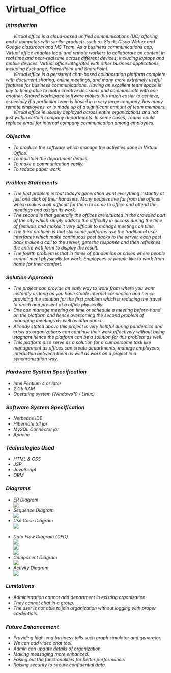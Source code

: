 # Virtual_Office

<i>
  <h3>Introduction</h3>
  <p> &nbsp &nbsp &nbsp
    Virtual office is a cloud-based unified communications (UC) offering, and it competes with similar products such as Slack, Cisco Webex and Google classroom and MS Team. As a business communications app, Virtual office enables local and remote workers to collaborate on content in real time and near-real time across different devices, including laptops and mobile devices. Virtual office integrates with other business applications, including Exchange, PowerPoint and SharePoint.
    <br> &nbsp &nbsp &nbsp
Virtual office is a persistent chat-based collaboration platform complete with document sharing, online meetings, and many more extremely useful features for business communications. Having an excellent team space is key to being able to make creative decisions and communicate with one another. Shared workspace software makes this much easier to achieve, especially if a particular team is based in a very large company, has many remote employees, or is made up of a significant amount of team members. 
    <br> &nbsp &nbsp &nbsp
Virtual office is usually deployed across entire organizations and not just within certain company departments. In some cases, Teams could replace email for internal company communication among employees. 
 </p>
  <h3> Objective</h3>
  <ul>
    <li>To produce the software which manage the activities done in Virtual Office.</li>
    <li>To maintain the department details.</li>
    <li>To make a communication easily.</li>
    <li>To reduce paper work.</li>
  </ul>
  <h3>Problem Statements</h3>
    <ul>
      <li>The first problem is that today’s generation want everything instantly at just one click of their handsets. Many peoples live far from the offices which makes a bit difficult for them to come to office and attend the meetings and assign its work.</li>
      <li>The second is that generally the offices are situated in the crowded part of the city which simply adds to the difficulty in access during the time of festivals and makes it very difficult to manage meetings on time.</li>
      <li>The third problem is that still some platforms use the traditional user interfaces which make continuous post backs to the server, each post back makes a call to the server, gets the response and then refreshes the entire web form to display the result.</li>
      <li>The fourth problem is that in times of pandemics or crises where people cannot meet physically for work. Employees or people like to work from home for their comfort.</li>
  </ul>
   <h3>Solution Approach</h3>
    <ul>
      <li>The project can provide an easy way to work from where you want instantly as long as you have stable internet connection and hence providing the solution for the first problem which is reducing the travel to reach and present at a office physically.</li>
      <li>One can manage meeting on time or schedule a meeting before-hand on the platform and hence overcoming the second problem of managing meetings as well as attendance.</li>
      <li>Already stated above this project is very helpful during pandemics and crisis as organizations can continue their work effectively without being stagnant hence the platform can be a solution for this problem as well.</li>
      <li>This platform also serve as a solution for a cumbersome task like management as offices can create departments, manage employees, interaction between them as well as work on a project in a synchronization way.</li>
  </ul>
  <h3> Hardware System Specification</h3>
  <ul>
    <li>Intel Pentium 4 or later</li>
    <li>2 Gb RAM</li>
    <li>Operating system (Windows10 / Linux)</li>
  </ul>
  <h3> Software System Specification</h3>
  <ul>
    <li>Netbeans IDE</li>
    <li>Hibernate 5.1 jar</li>
    <li>MySQL Connector jar</li>
    <li>Apache</li>
  </ul>
  <h3>Technologies Used</h3>
  <ul>
    <li>HTML & CSS</li>
    <li>JSP</li>
    <li>JavaScript</li>
    <li>ORM</li>
  </ul>
   <h3>Diagrams</h3>
  <ul>
    <li>ER Diagram</li>
    <img src="Images/ER.png"><br>
    <li>Sequence Diagram</li>
    <img src="Images/Sequence.png"><br>
    <li>Use Case Diagram</li>
    <img src="Images/use-case.jfif"><br><br>
    <li>Data Flow Diagram {DFD}</li>
    <img src="Images/DFD-0.jfif"><br>
    <img src="Images/DFD-1.png"><br>
    <img src="Images/DFD-2.jfif"><br>
    <li>Component Diagram</li>
    <img src="Images/Component.png"><br>
    <li>Activity Diagram</li>
    <img src="Images/activity.jfif"><br>
  </ul>
  <h3>Limitations</h3>
  <ul>
    <li>Administration cannot add department in existing organization.</li>
    <li>They cannot chat in a group.</li>
    <li>The user is not able to join organization without logging with proper credentials.</li>
  </ul>
   <h3>Future Enhancement </h3>
  <ul>
    <li>Providing high-end business tolls such graph simulator and generator.</li>
    <li>We can add video chat tool.</li>
    <li>Admin can update details of organization.</li>
    <li>Making messaging more enhanced.</li>
    <li>Easing out the functionalities for better performance.</li>
    <li>Raising security to secure confidential data.</li>
  </ul>
